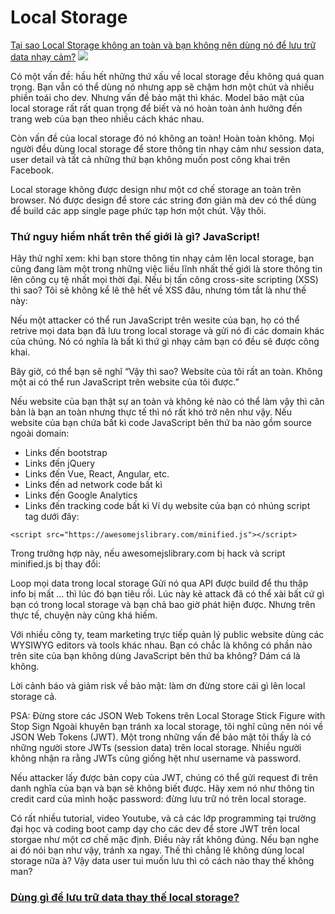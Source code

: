 # Local Storage
[Tại sao Local Storage không an toàn và bạn không nên dùng nó để lưu trữ data nhạy cảm?](https://topdev.vn/blog/tai-sao-khong-nen-luu-tru-data-user-tren-local-storage/)
    ![](https://res.cloudinary.com/practicaldev/image/fetch/s--hCUkqN8R--/c_limit%2Cf_auto%2Cfl_progressive%2Cq_auto%2Cw_880/https://thepracticaldev.s3.amazonaws.com/i/wpj8oyxs3qhog709aa24.png)

Có một vấn đề: hầu hết những thứ xấu về local storage đều không quá quan trọng. Bạn vẫn có thể dùng nó nhưng app sẽ chậm hơn một chút và nhiều phiền toái cho dev. Nhưng vấn đề bảo mật thì khác. Model bảo mật của local storage rất rất quan trọng để biết và nó hoàn toàn ảnh hưởng đến trang web của bạn theo nhiều cách khác nhau.

Còn vấn đề của local storage đó nó không an toàn! Hoàn toàn không. Mọi người đều dùng local storage để store thông tin nhạy cảm như session data, user detail và tất cả những thứ bạn không muốn post công khai trên Facebook.


Local storage không được design như một cơ chế storage an toàn trên browser. Nó được design để store các string đơn giản mà dev có thể dùng để build các app single page phức tạp hơn một chút. Vậy thôi.

### Thứ nguy hiểm nhất trên thế giới là gì? JavaScript!
Hãy thử nghĩ xem: khi bạn store thông tin nhạy cảm lên local storage, bạn cũng đang làm một trong những việc liều lĩnh nhất thế giới là store thông tin lên công cụ tệ nhất mọi thời đại. Nếu bị tấn công cross-site scripting (XSS) thì sao? Tôi sẽ không kể lê thê hết về XSS đâu, nhưng tóm tắt là như thế này:

Nếu một attacker có thể run JavaScript trên wesite của bạn, họ có thể retrive mọi data bạn đã lưu trong local storage và gửi nó đi các domain khác của chúng. Nó có nghĩa là bất kì thứ gì nhạy cảm bạn có đều sẽ được công khai.

Bây giờ, có thể bạn sẽ nghĩ “Vậy thì sao? Website của tôi rất an toàn. Không một ai có thể run JavaScript trên website của tôi được.”

Nếu website của bạn thật sự an toàn và không kẻ nào có thể làm vậy thì căn bản là bạn an toàn nhưng thực tế thì nó rất khó trở nên như vậy. Nếu website của bạn chứa bất kì code JavaScript bên thứ ba nào gồm source ngoài domain:

- Links đến bootstrap
- Links đến jQuery
- Links đến Vue, React, Angular, etc.
- Links đến ad network code bất kì
- Links đến Google Analytics
- Links đến tracking code bất kì
Ví dụ website của bạn có nhúng script tag dưới đây:

```
<script src="https://awesomejslibrary.com/minified.js"></script>
```
Trong trưởng hợp này, nếu awesomejslibrary.com bị hack và script minified.js bị thay đổi:

Loop mọi data trong local storage
Gửi nó qua API được build để thu thập info bị mất
… thì lúc đó bạn tiêu rồi. Lúc này kẻ attack đã có thể xài bất cứ gì bạn có trong local storage và bạn chả bao giờ phát hiện được. Nhưng trên thực tế, chuyện này cũng khá hiếm.

Với nhiều công ty, team marketing trực tiếp quản lý public website dùng các WYSIWYG editors và tools khác nhau. Bạn có chắc là không có phần nào trên site của bạn không dùng JavaScript bên thứ ba không? Dám cá là không.

Lời cảnh báo và giảm risk về bảo mật: làm ơn đừng store cái gì lên local storage cả.

PSA: Đừng store các JSON Web Tokens trên Local Storage
Stick Figure with Stop Sign
Ngoài khuyên bạn tránh xa local storage, tôi nghĩ cũng nên nói về JSON Web Tokens (JWT). Một trong những vấn đề bảo mật tôi thấy là có những người store JWTs (session data) trên local storage. Nhiều người không nhận ra rằng JWTs cũng giống hệt như username và password.

Nếu attacker lấy được bản copy của JWT, chúng có thể gửi request đi trên danh nghĩa của bạn và bạn sẽ không biết được. Hãy xem nó như thông tin credit card của mình hoặc password: đừng lưu trữ nó trên local storage.

Có rất nhiều tutorial, video Youtube, và cả các lớp programming tại trường đại học và coding boot camp dạy cho các dev để store JWT trên local storgae như một cơ chế mặc định. Điều này rất không đúng. Nếu bạn nghe ai đó nói bạn như vậy, tránh xa ngay. Thế thì chẳng lẽ không dùng local storage nữa à? Vậy data user tui muốn lưu thì có cách nào thay thế không man?

### [Dùng gì để lưu trữ data thay thế local storage?](https://topdev.vn/blog/dung-gi-de-luu-tru-data-thay-the-local-storage/)